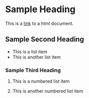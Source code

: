 # Sample Heading

This is a [link](https://www.liferay.com) to a html document.

## Sample Second Heading

- This is a list item
- This is another list item

### Sample Third Heading

1. This is a numbered list item

1. This is another numbered list item